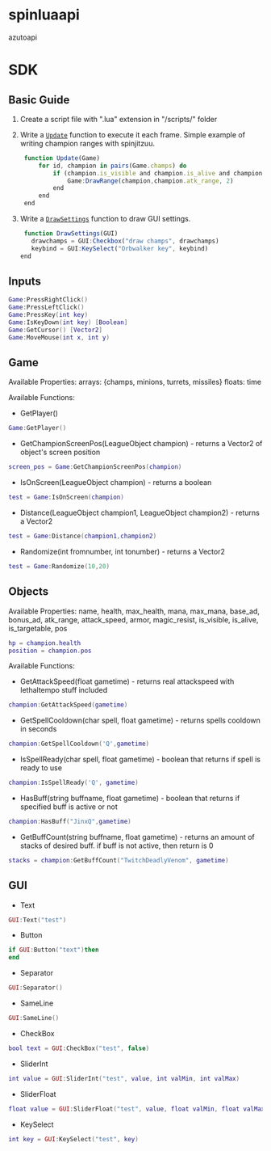 # spinluaapi
azutoapi

# SDK

## Basic Guide

1. Create a script file with ".lua" extension in "/scripts/" folder

2. Write a [`Update`](#Update) function to execute it each frame. Simple example of writing champion ranges with spinjitzuu.
   ```js
	function Update(Game)
		for id, champion in pairs(Game.champs) do
			if (champion.is_visible and champion.is_alive and champion.health > 0) then
				Game:DrawRange(champion,champion.atk_range, 2)
			end
		end
	end
	```
  
3. Write a [`DrawSettings`](#DrawSettings) function to draw GUI settings.
   ```js
	function DrawSettings(GUI) 
	  drawchamps = GUI:Checkbox("draw champs", drawchamps)
	  keybind = GUI:KeySelect("Orbwalker key", keybind)
   end
   ```
## Inputs
```lua
Game:PressRightClick()
Game:PressLeftClick()
Game:PressKey(int key)
Game:IsKeyDown(int key) [Boolean]
Game:GetCursor() [Vector2]
Game:MoveMouse(int x, int y)
```
## Game
Available Properties:
arrays: {champs, minions, turrets, missiles}
floats: time 

Available Functions:
- GetPlayer()
```lua
Game:GetPlayer()
```

- GetChampionScreenPos(LeagueObject champion) - returns a Vector2 of object's screen position
```lua
screen_pos = Game:GetChampionScreenPos(champion)
```
- IsOnScreen(LeagueObject champion) - returns a boolean
```lua
test = Game:IsOnScreen(champion)
```
- Distance(LeagueObject champion1, LeagueObject champion2) - returns a Vector2
```lua
test = Game:Distance(champion1,champion2)
```
- Randomize(int fromnumber, int tonumber) - returns a Vector2
```lua
test = Game:Randomize(10,20)
```


## Objects

Available Properties:
name, health, max_health, mana, max_mana, base_ad, bonus_ad, atk_range, attack_speed, armor, magic_resist, is_visible, is_alive, is_targetable, pos
```lua
hp = champion.health
position = champion.pos
```

Available Functions:
- GetAttackSpeed(float gametime) - returns real attackspeed with lethaltempo stuff included
```lua
champion:GetAttackSpeed(gametime)
```
- GetSpellCooldown(char spell, float gametime) - returns spells cooldown in seconds
```lua
champion:GetSpellCooldown('Q',gametime)
```
- IsSpellReady(char spell, float gametime) - boolean that returns if spell is ready to use
```lua
champion:IsSpellReady('Q', gametime)
```
- HasBuff(string buffname, float gametime) - boolean that returns if specified buff is active or not
```lua
champion:HasBuff("JinxQ",gametime)
```
- GetBuffCount(string buffname, float gametime) - returns an amount of stacks of desired buff. if buff is not active, then return is 0
```lua
stacks = champion:GetBuffCount("TwitchDeadlyVenom", gametime)
```

## GUI

- Text
```lua
GUI:Text("test")
```
- Button
```lua
if GUI:Button("text")then
end
```
- Separator
```lua
GUI:Separator()
```
- SameLine
```lua
GUI:SameLine()
```
- CheckBox
```lua
bool text = GUI:CheckBox("test", false)
```
- SliderInt
```lua
int value = GUI:SliderInt("test", value, int valMin, int valMax)
```
- SliderFloat
```lua
float value = GUI:SliderFloat("test", value, float valMin, float valMax)
```
- KeySelect
```lua
int key = GUI:KeySelect("test", key)
```
